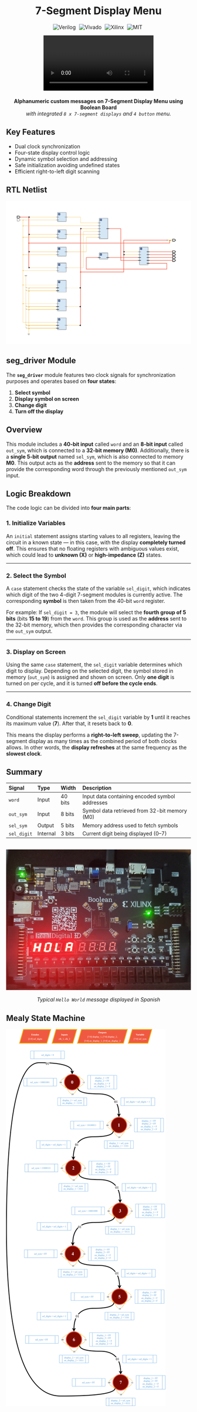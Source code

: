 <div align="center">
<h1>7-Segment Display Menu</h1>
</div>

<!-- GitHub Badges Section -->
<p align="center">
  <img alt="Verilog" width="100px" height="24.5px" style="padding-right:5px;" src="https://custom-icon-badges.demolab.com/badge/-Verilog-black?style=for-the-badge&logo=verilog&logoColor=white&logoSize=auto"/>
  <img alt="Vivado" width="100px" height="24.5px" style="padding-right:5px;" src="https://custom-icon-badges.demolab.com/badge/-Vivado-white?style=for-the-badge&logo=vivado&logoColor=white&logoSize=auto"/>
  <img alt="Xilinx" width="100px" height="24.5px" style="padding-right:5px;" src="https://custom-icon-badges.demolab.com/badge/-Xilinx-b41e3c?style=for-the-badge&logo=xilinx&logoColor=white&logoSize=auto"/>
  <img alt="MIT" height="24.5px" style="padding-right:5px;" src="https://custom-icon-badges.demolab.com/badge/License-MIT-ad0808?style=for-the-badge"/>
    <br />
</p>

<!-- Description -->
<p align="center">
    <video loop src="https://github.com/user-attachments/assets/69d99929-987a-4a86-9bb0-7ccea29687d1"> 7-Segment Display Menu </video> <br><br>
    <b>Alphanumeric custom messages on 7-Segment Display Menu using Boolean Board</b><br>
    <i>with integrated <code>8 x 7-segment displays</code> and <code>4 button</code> menu.</i>
</p>

## Key Features

* Dual clock synchronization
* Four-state display control logic
* Dynamic symbol selection and addressing
* Safe initialization avoiding undefined states
* Efficient right-to-left digit scanning

## RTL Netlist

![Netlist](results/schematic.svg)

## seg_driver Module

The **`seg_driver`** module features two clock signals for synchronization purposes and operates based on **four states**:

1. **Select symbol**
2. **Display symbol on screen**
3. **Change digit**
4. **Turn off the display**

## Overview

This module includes a **40-bit input** called `word` and an **8-bit input** called `out_sym`, which is connected to a **32-bit memory (M0)**.
Additionally, there is a **single 5-bit output** named `sel_sym`, which is also connected to memory **M0**.
This output acts as the **address** sent to the memory so that it can provide the corresponding word through the previously mentioned `out_sym` input.

## Logic Breakdown

The code logic can be divided into **four main parts**:

### 1. Initialize Variables

An `initial` statement assigns starting values to all registers, leaving the circuit in a known state — in this case, with the display **completely turned off**.
This ensures that no floating registers with ambiguous values exist, which could lead to **unknown (X)** or **high-impedance (Z)** states.

---

### 2. Select the Symbol

A `case` statement checks the state of the variable `sel_digit`, which indicates which digit of the two 4-digit 7-segment modules is currently active.
The corresponding **symbol** is then taken from the 40-bit `word` register.

For example:
If `sel_digit = 3`, the module will select the **fourth group of 5 bits** (bits **15 to 19**) from the `word`.
This group is used as the **address** sent to the 32-bit memory, which then provides the corresponding character via the `out_sym` output.

---

### 3. Display on Screen

Using the same `case` statement, the `sel_digit` variable determines which digit to display.
Depending on the selected digit, the symbol stored in memory (`out_sym`) is assigned and shown on screen.
Only **one digit** is turned on per cycle, and it is turned **off before the cycle ends**.

---

### 4. Change Digit

Conditional statements increment the `sel_digit` variable by **1** until it reaches its maximum value (**7**).
After that, it resets back to **0**.

This means the display performs a **right-to-left sweep**, updating the 7-segment display as many times as the combined period of both clocks allows.
In other words, the **display refreshes** at the same frequency as the **slowest clock**.

## Summary

<div align="center">

| Signal      | Type     | Width   | Description                                    |
| :---------- | :------- | :------ | :--------------------------------------------- |
| `word`      | Input    | 40 bits | Input data containing encoded symbol addresses |
| `out_sym`   | Input    | 8 bits  | Symbol data retrieved from 32-bit memory (M0)  |
| `sel_sym`   | Output   | 5 bits  | Memory address used to fetch symbols           |
| `sel_digit` | Internal | 3 bits  | Current digit being displayed (0–7)            |

<br>
<img src="results/HOLA.jpg" alt="Boolean Board" width="600" align="center">
<br><br>
<i>Typical <code>Hello World</code> message displayed in Spanish</i>

</div>

## Mealy State Machine

![StateMachine](results/StateMachine.svg)
